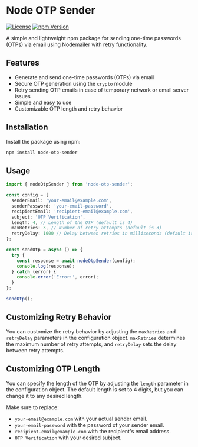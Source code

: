 # Node OTP Sender

[![License](https://img.shields.io/badge/license-MIT-blue.svg)](https://opensource.org/licenses/MIT)
[![npm Version](https://img.shields.io/npm/v/node-otp-sender.svg)](https://www.npmjs.com/package/node-otp-sender)

A simple and lightweight npm package for sending one-time passwords (OTPs) via email using Nodemailer with retry functionality.

## Features

- Generate and send one-time passwords (OTPs) via email
- Secure OTP generation using the `crypto` module
- Retry sending OTP emails in case of temporary network or email server issues
- Simple and easy to use
- Customizable OTP length and retry behavior

## Installation

Install the package using npm:

```bash
npm install node-otp-sender
```

## Usage

```typescript
import { nodeOtpSender } from 'node-otp-sender';

const config = {
  senderEmail: 'your-email@example.com',
  senderPassword: 'your-email-password',
  recipientEmail: 'recipient-email@example.com',
  subject: 'OTP Verification',
  length: 4, // Length of the OTP (default is 4)
  maxRetries: 3, // Number of retry attempts (default is 3)
  retryDelay: 1000 // Delay between retries in milliseconds (default is 1000ms)
};

const sendOtp = async () => {
  try {
    const response = await nodeOtpSender(config);
    console.log(response);
  } catch (error) {
    console.error('Error:', error);
  }
};

sendOtp();
```

## Customizing Retry Behavior

You can customize the retry behavior by adjusting the `maxRetries` and `retryDelay` parameters in the configuration object. `maxRetries` determines the maximum number of retry attempts, and `retryDelay` sets the delay between retry attempts.

## Customizing OTP Length

You can specify the length of the OTP by adjusting the `length` parameter in the configuration object. The default length is set to 4 digits, but you can change it to any desired length.

Make sure to replace:

- `your-email@example.com` with your actual sender email.
- `your-email-password` with the password of your sender email.
- `recipient-email@example.com` with the recipient's email address.
- `OTP Verification` with your desired subject.